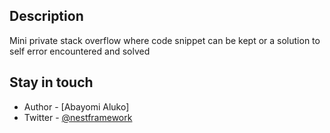 
## Description

Mini private stack overflow where code snippet can be kept or a solution to self error encountered and solved

## Stay in touch

- Author - [Abayomi Aluko]
- Twitter - [@nestframework](https://twitter.com/yomialuko7)
